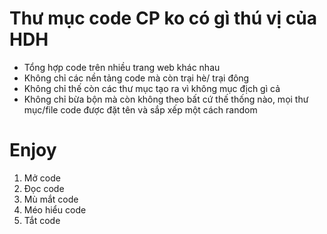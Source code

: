 # Thư mục code CP ko có gì thú vị của HDH
- Tổng hợp code trên nhiều trang web khác nhau
- Không chỉ các nền tảng code mà còn trại hè/ trại đông
- Không chỉ thế còn các thư mục tạo ra vì không mục địch gì cả
- Không chỉ bừa bộn mà còn không theo bất cứ thế thống nào, mọi thư mục/file code được đặt tên và sắp xếp một cách random

# Enjoy
1. Mở code
2. Đọc code
3. Mù mắt code
4. Méo hiểu code
5. Tắt code
